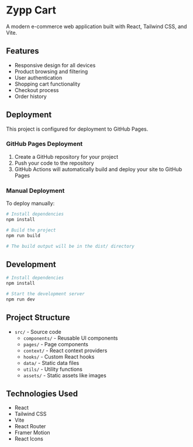 # Zypp Cart

A modern e-commerce web application built with React, Tailwind CSS, and Vite.

## Features

- Responsive design for all devices
- Product browsing and filtering
- User authentication
- Shopping cart functionality
- Checkout process
- Order history

## Deployment

This project is configured for deployment to GitHub Pages.

### GitHub Pages Deployment

1. Create a GitHub repository for your project
2. Push your code to the repository
3. GitHub Actions will automatically build and deploy your site to GitHub Pages

### Manual Deployment

To deploy manually:

```bash
# Install dependencies
npm install

# Build the project
npm run build

# The build output will be in the dist/ directory
```

## Development

```bash
# Install dependencies
npm install

# Start the development server
npm run dev
```

## Project Structure

- `src/` - Source code
  - `components/` - Reusable UI components
  - `pages/` - Page components
  - `context/` - React context providers
  - `hooks/` - Custom React hooks
  - `data/` - Static data files
  - `utils/` - Utility functions
  - `assets/` - Static assets like images

## Technologies Used

- React
- Tailwind CSS
- Vite
- React Router
- Framer Motion
- React Icons 